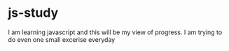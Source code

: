 # js-study

I am learning javascript and this will be my view of progress. I am trying to do even one small excerise everyday
